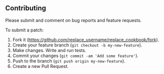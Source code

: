 ## Contributing

Please submit and comment on bug reports and feature requests.

To submit a patch:

1. Fork it (https://github.com/replace_username/replace_cookbook/fork).
2. Create your feature branch (`git checkout -b my-new-feature`).
3. Make changes. Write and run tests.
4. Commit your changes (`git commit -am 'Add some feature'`).
5. Push to the branch (`git push origin my-new-feature`).
6. Create a new Pull Request.
